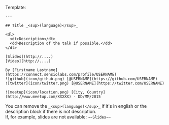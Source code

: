 Template:

```
---

## Title _<sup>(language)</sup>_

<dl>
  <dt>Description</dt>
  <dd>Description of the talk if possible.</dd>
</dl>

[Slides](http://....)  
[Video](http://....)

By [Firstname Lastname](https://connect.sensiolabs.com/profile/USERNAME)  
![github](icon/github.png) [@USERNAME](https://github.com/USERNAME)  
![twitter](icon/twitter.png) [@USERNAME](https://twitter.com/USERNAME)

![meetup](icon/location.png) [City, Country](http://www.meetup.com/XXXXX) - DD/MM/2015
```

You can remove the `_<sup>(language)</sup>_` if it's in english or the description block if there is not description.  
If, for example, slides are not available: `~~Slides~~`
